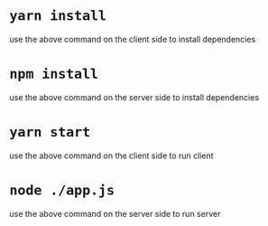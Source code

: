 # `yarn install`
use  the above command on the client side to install dependencies

# `npm install`
use  the above command on the server side to install dependencies

# `yarn start`
use  the above command on the client side to run client

# `node ./app.js`
use  the above command on the server side to run server